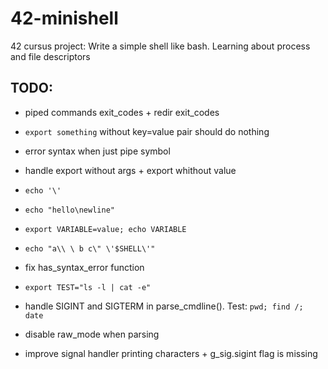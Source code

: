 # 42-minishell

42 cursus project: Write a simple shell like bash. Learning about process and file descriptors

## TODO:

- piped commands exit_codes + redir exit_codes
- `export something` without key=value pair should do nothing
- error syntax when just pipe symbol
- handle export without args + export whithout value
- `echo '\'`
- `echo "hello\newline"`
- `export VARIABLE=value; echo VARIABLE`
- `echo "a\\ \ b c\" \'$SHELL\'"`
- fix has_syntax_error function
- `export TEST="ls -l | cat -e"`

- handle SIGINT and SIGTERM in parse_cmdline(). Test: `pwd; find /; date`
- disable raw_mode when parsing
- improve signal handler printing characters + g_sig.sigint flag is missing
